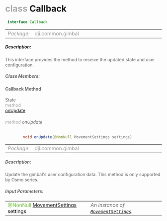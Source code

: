 <div class="article"><h1 ><font color="#AAA">class </font>Callback</h1></div>

~~~java
 interface Callback 
~~~

<html><table class="table-supportedby"><tr valign="top"><td width=15%><font color="#999"><i>Package:</i></td><td width=85%><font color="#999">dji.common.gimbal</td></tr></table></html>



##### Description:



<font color="#666">This interface provides the method to receive the updated state and user configuration.



##### Class Members:



#### Callback Method

<div class="api-row" id="djigimbal_updatemovementsettingsstate"><div class="api-col left">State</div><div class="api-col middle" style="color:#AAA">method</div><div class="api-col right"><a class="trigger" href="#djigimbal_updatemovementsettingsstate_inline">onUpdate</a></div></div><div class="inline-doc" id="djigimbal_updatemovementsettingsstate_inline"

><div class="article"><h6 ><font color="#AAA">method </font>onUpdate</h6></div>

~~~java
        void onUpdate(@NonNull MovementSettings settings)
~~~

<html><table class="table-supportedby"><tr valign="top"><td width=15%><font color="#999"><i>Package:</i></td><td width=85%><font color="#999">dji.common.gimbal</td></tr></table></html>



##### Description:



<font color="#666">Update the gimbal's user configuration data. This method is only supported by Osmo series.



##### Input Parameters:

<html><table class="table-inline-parameters"><tr valign="top"><td><font color="#70BF41">@NonNull <a href="/Components/Gimbal/DJIGimbal_movementSettingsState.html#djigimbal_movementsettingsstate">MovementSettings</a> <font color="#000">settings</td><td><font color="#666"><i>An instance of <code><a href="/Components/Gimbal/DJIGimbal_movementSettingsState.html#djigimbal_movementsettingsstate">MovementSettings</a></code>.</i></td></tr></table></html></div>


